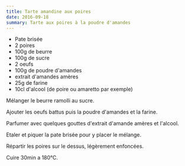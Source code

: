 ```yaml
---
title: Tarte amandine aux poires
date: 2016-09-18
summary: Tarte aux poires à la poudre d'amandes
---
```


* Pate brisée
* 2 poires
* 100g de beurre
* 100g de sucre
* 2 oeufs
* 100g de poudre d'amandes
* extrait d'amandes amères
* 25g de farine
* 10cl d'alcool (de poire ou amaretto par exemple)



Mélanger le beurre ramolli au sucre.

Ajouter les oeufs battus puis la poudre d'amandes et la farine.

Parfumer avec quelques gouttes d'extrait d'amande amères et l'alcool.

Etaler et piquer la pate brisée pour y placer le mélange.

Répartir les poires sur le dessus, légèrement enfoncées.

Cuire 30min a 180°C.

